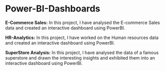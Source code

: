 # Power-BI-Dashboards

**E-Commerce Sales:**
In this project, I have analysed the E-commerce Sales data and created an interactive dashboard using PowerBI.

**HR-Analytics:**
In this project, I have worked on the Human resources data and created an interactive dashboard using PowerBI.

**SuperStore Analysis:**
In this project, I have analysed the data of a famous superstore and drawn the interesting insights and exhibited them into an interactive dashboard using PowerBI.
